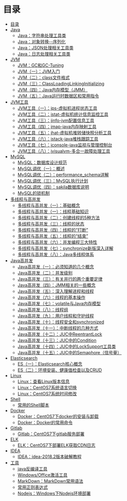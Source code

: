 # 目录

* [目录](README.md)
* [Java]()
  * [Java：字符串处理工具类](notes/Java：字符串处理工具类.md)
  * [Java：对象转换--序列化](notes/Java：对象转换--序列化.md)
  * [Java：JSON处理相关工具类](notes/Java：JSON处理相关工具类.md)
  * [Java：日志处理相关工具类](notes/Java：日志处理相关工具类.md)
* [JVM]()
  * [JVM：GC和GC-Tuning](notes/JVM：GC和GC-Tuning.md)
  * [JVM（一）：JVM入门](notes/JVM（一）：JVM入门.md)
  * [JVM（二）：class文件格式](notes/JVM（二）：class文件格式.md)
  * [JVM（三）：ClassLoadingLinkingInitializing](notes/JVM（三）：ClassLoadingLinkingInitializing.md)
  * [JVM（四）：Java内存模型（JMM）](notes/JVM（四）：Java内存模型（JMM）.md)
  * [JVM（五）：Java运行时数据区和常用指令](notes/JVM（五）：Java运行时数据区和常用指令.md)
* [JVM工具]()
  * [JVM工具（一）：jps-虚拟机进程状态工具](notes/JVM工具（一）：jps-虚拟机进程状态工具.md)
  * [JVM工具（二）：jstat-虚拟机统计信息监控工具](notes/JVM工具（二）：jstat-虚拟机统计信息监控工具.md)
  * [JVM工具（三）：jinfo-jvm配置信息工具](notes/JVM工具（三）：jinfo-jvm配置信息工具.md)
  * [JVM工具（四）：jmap-java内存映射工具](notes/JVM工具（四）：jmap-java内存映射工具.md)
  * [JVM工具（五）：jhat-虚拟机堆转储快照分析工具](notes/JVM工具（五）：jhat-虚拟机堆转储快照分析工具.md)
  * [JVM工具（六）：jstack-java堆栈跟踪工具](notes/JVM工具（六）：jstack-java堆栈跟踪工具.md)
  * [JVM工具（七）：jconsole-java监视与管理控制台](notes/JVM工具（七）：jconsole-java监视与管理控制台.md)
  * [JVM工具（八）：jvisualvm-多合一故障处理工具](notes/JVM工具（八）：jvisualvm-多合一故障处理工具.md)
* [MySQL]()
  * [MySQL：数据库设计规范](notes/MySQL：数据库设计规范.md)
  * [MySQL调优（一）：概述](notes/MySQL调优（一）：概述.md)
  * [MySQL调优（二）：performance_schema详解](notes/MySQL调优（二）：performance_schema详解.md)
  * [MySQL调优（三）：MySQL执行计划](notes/MySQL调优（三）：MySQL执行计划.md)
  * [MySQL调优（四）：sakila数据库说明](notes/MySQL调优（四）：sakila数据库说明.md)
  * [MySQL的锁机制](notes/MySQL的锁机制.md)
* [多线程与高并发]()
  * [多线程与高并发（一）：基础概念](notes/多线程与高并发（一）：基础概念.md)
  * [多线程与高并发（一）：线程基础知识](notes/多线程与高并发（一）：线程基础知识.md)
  * [多线程与高并发（二）：创建线程的5种方法](notes/多线程与高并发（二）：创建线程的5种方法.md)
  * [多线程与高并发（三）：线程的状态](notes/多线程与高并发（三）：线程的状态.md)
  * [多线程与高并发（四）：线程的“打断”](notes/多线程与高并发（四）：线程的“打断”.md)
  * [多线程与高并发（五）：线程的“结束”](notes/多线程与高并发（五）：线程的“结束”.md)
  * [多线程与高并发（六）：并发编程三大特性](notes/多线程与高并发（六）：并发编程三大特性.md)
  * [多线程与高并发（七）：synchronize新版深入详解](notes/多线程与高并发（七）：synchronize新版深入详解.md)
  * [多线程与高并发（八）：Java多线程体系](notes/多线程与高并发（八）：Java多线程体系.md)
* [Java高并发]()
  * [Java高并发（一）：必须知道的几个概念](notes/Java高并发（一）：必须知道的几个概念.md)
  * [Java高并发（二）：并发级别](notes/Java高并发（二）：并发级别.md)
  * [Java高并发（三）：有关并行的两个重要定律](notes/Java高并发（三）：有关并行的两个重要定律.md)
  * [Java高并发（四）：JMM相关的一些概念](notes/Java高并发（四）：JMM相关的一些概念.md)
  * [Java高并发（五）：深入理解进程和线程](notes/Java高并发（五）：深入理解进程和线程.md)
  * [Java高并发（六）：线程的基本操作](notes/Java高并发（六）：线程的基本操作.md)
  * [Java高并发（七）：volatile与Java内存模型](notes/Java高并发（七）：volatile与Java内存模型.md)
  * [Java高并发（八）：线程组](notes/Java高并发（八）：线程组.md)
  * [Java高并发（九）：用户线程和守护线程](notes/Java高并发（九）：用户线程和守护线程.md)
  * [Java高并发（十）：线程安全和synchronized](notes/Java高并发（十）：线程安全和synchronized.md)
  * [Java高并发（十一）：中断线程的几种方式](notes/Java高并发（十一）：中断线程的几种方式.md)
  * [Java高并发（十二）：JUC中ReentrantLock](notes/Java高并发（十二）：JUC中ReentrantLock.md)
  * [Java高并发（十三）：JUC中的Condition](notes/Java高并发（十三）：JUC中的Condition.md)
  * [Java高并发（十四）：JUC中的LockSupport工具类](notes/Java高并发（十四）：JUC中的LockSupport工具类.md)
  * [Java高并发（十五）：JUC中的Semaphore（信号量）](notes/Java高并发（十五）：JUC中的Semaphore（信号量）.md)
* [Elasticsearch]()
  * [ES（一）：Elasticsearch核心概念](notes/ES（一）：Elasticsearch核心概念.md)
  * [ES（二）：环境安装、健康值检查以及CRUD](notes/ES（二）：环境安装、健康值检查以及CRUD.md)
* [Linux]()
  * [Linux：查看Linux版本信息](notes/Linux：查看Linux版本信息.md)
  * [Linux：CentOS7系统语言切换](notes/Linux：CentOS7系统语言切换.md)
  * [Linux：CentOS7系统时间修改](notes/Linux：CentOS7系统时间修改.md)
* [Shell]()
  * [常用的Shell脚本](notes/常用的Shell脚本.md)
* [Docker]()
  * [Docker：CentOS7下docker的安装与卸载](notes/Docker：CentOS7下docker的安装与卸载.md)
  * [Docker：Docker的常用命令](notes/Docker：Docker的常用命令.md)
* [Gitlab]()
  * [Gitlab：CentOS7下gitlab服务部署](notes/Gitlab：CentOS7下gitlab服务部署.md)
* [ELK]()
  * [ELK：CentOS7下部署ELK获取CDN日志](notes/ELK：CentOS7下部署ELK获取CDN日志.md)
* [IDEA]()
  * [IDEA：idea-2018.2版本破解教程](notes/IDEA：idea-2018.2版本破解教程.md)
* [工具]()
  * [java反编译工具](https://github.com/houwanle/java-notes/tree/main/toolkit/java%E5%8F%8D%E7%BC%96%E8%AF%91%E5%B7%A5%E5%85%B7)
  * [Windows/Office激活工具](https://github.com/houwanle/java-notes/tree/main/toolkit/KMSTools)
  * [MarkDown：MarkDown常用语法](notes/MarkDown：MarkDown常用语法.md)
  * [常用正则表达式](notes/常用正则表达式.md)
  * [Nodejs：Windows下Nodejs环境部署](notes/Nodejs：Windows下Nodejs环境部署.md)
